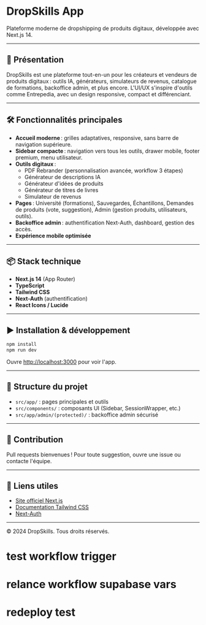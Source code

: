 # DropSkills App

Plateforme moderne de dropshipping de produits digitaux, développée avec Next.js 14.

---

## 🚀 Présentation
DropSkills est une plateforme tout-en-un pour les créateurs et vendeurs de produits digitaux : outils IA, générateurs, simulateurs de revenus, catalogue de formations, backoffice admin, et plus encore. L'UI/UX s'inspire d'outils comme Entrepedia, avec un design responsive, compact et différenciant.

---

## 🛠️ Fonctionnalités principales
- **Accueil moderne** : grilles adaptatives, responsive, sans barre de navigation supérieure.
- **Sidebar compacte** : navigation vers tous les outils, drawer mobile, footer premium, menu utilisateur.
- **Outils digitaux** :
  - PDF Rebrander (personnalisation avancée, workflow 3 étapes)
  - Générateur de descriptions IA
  - Générateur d'idées de produits
  - Générateur de titres de livres
  - Simulateur de revenus
- **Pages** : Université (formations), Sauvegardes, Échantillons, Demandes de produits (vote, suggestion), Admin (gestion produits, utilisateurs, outils).
- **Backoffice admin** : authentification Next-Auth, dashboard, gestion des accès.
- **Expérience mobile optimisée**

---

## 📦 Stack technique
- **Next.js 14** (App Router)
- **TypeScript**
- **Tailwind CSS**
- **Next-Auth** (authentification)
- **React Icons / Lucide**

---

## ▶️ Installation & développement

```bash
npm install
npm run dev
```

Ouvre [http://localhost:3000](http://localhost:3000) pour voir l'app.

---

## 📁 Structure du projet
- `src/app/` : pages principales et outils
- `src/components/` : composants UI (Sidebar, SessionWrapper, etc.)
- `src/app/admin/(protected)/` : backoffice admin sécurisé

---

## 🙌 Contribution
Pull requests bienvenues ! Pour toute suggestion, ouvre une issue ou contacte l'équipe.

---

## 🔗 Liens utiles
- [Site officiel Next.js](https://nextjs.org)
- [Documentation Tailwind CSS](https://tailwindcss.com/)
- [Next-Auth](https://next-auth.js.org/)

---

© 2024 DropSkills. Tous droits réservés.
# test workflow trigger
# relance workflow supabase vars
# redeploy test
